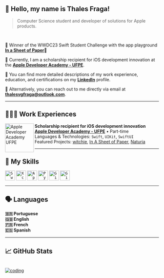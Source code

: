 ## 💜 Hello, my name is <strong>Thales Fraga!</strong>

> Computer Science student and developer of solutions for Apple products.

<br>

🏅 Winner of the WWDC23 Swift Student Challenge with the app playground <strong><a href="https://github.com/ditthales/InASheetOfPaper" target="_blank">In a Sheet of Paper</a></strong>🏅

🔭 Currently, I am a scholarship recipient for iOS development innovation at the [**Apple Developer Academy - UFPE**](https://www.developeracademy.cin.ufpe.br).

💬 You can find more detailed descriptions of my work experience, education, and certifications on my <strong>[LinkedIn](https://www.linkedin.com/in/thalesvgfraga/)</strong> profile.

💌 Alternatively, you can reach out to me directly via email at <strong>thalesvgfraga@outlook.com</strong>.

---

## 👨🏾‍💻 <strong>Work Experiences</strong>

[<img align="left" height="94px" width="94px" alt="Apple Developer Academy UFPE" margin-right="30px" src="https://i.imgur.com/ZQ8V0mT.png"/>](https://www.developeracademy.cin.ufpe.br)

**Scholarship recipient for iOS development innovation** \
[**Apple Developer Academy - UFPE**](https://www.developeracademy.cin.ufpe.br) • Part-time \
Languages & Technologies: `Swift`, `UIKit`, `SwiftUI`\
Featured Projects: [witchie](https://apps.apple.com/br/app/witchie/id6454296859), [In A Sheet of Paper](https://github.com/ditthales/InASheetOfPaper), [Naturia](https://github.com/miggelucas/Naturia)
<br/>

---

## 🚀 My Skills

<code><img height="32" src="https://i.imgur.com/rYUFkMD.png" alt="Swift"/></code>
<code><img height="32" src="https://i.imgur.com/a430Il7.png" alt="Xcode"/></code>
<code><img height="32" src="https://i.imgur.com/qfYIDfa.png" alt="AppStore"/></code>
<code><img height="32" src="https://i.imgur.com/gYq39O7.png" alt="Python"/></code>
<code><img height="32" src="https://i.imgur.com/RDy0BpG.png" alt="Git"/></code>
<code><img height="32" src="https://i.imgur.com/DA8F2BV.png" alt="GitHub"/></code>

---

## 🗣️ Languages

<strong>🇧🇷 Portuguese<br>
🇬🇧 English<br>
🇫🇷 French<br>
🇪🇸 Spanish<br></strong>

---

## 📈 GitHub Stats
<br>
<a href="https://github.com/ditthales">
  <img alt="coding"  align="center" src="https://github-readme-stats.vercel.app/api/top-langs/?username=ditthales&theme=dracula&hide_langs_below=1"/>
</a>
